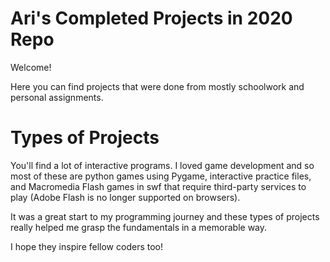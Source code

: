 # Ari's Completed Projects in 2020 Repo
Welcome!

Here you can find projects that were done from mostly schoolwork and personal assignments.

# Types of Projects
You'll find a lot of interactive programs. I loved game development and so most of these are python games using Pygame, interactive practice files, and Macromedia Flash games in swf that require third-party services to play (Adobe Flash is no longer supported on browsers).

It was a great start to my programming journey and these types of projects really helped me grasp the fundamentals in a memorable way.

I hope they inspire fellow coders too!
